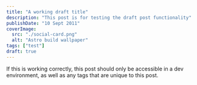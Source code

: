 ```yaml
---
title: "A working draft title"
description: "This post is for testing the draft post functionality"
publishDate: "10 Sept 2011"
coverImage:
  src: "./social-card.png"
  alt: "Astro build wallpaper"
tags: ["test"]
draft: true
---
```


If this is working correctly, this post should only be accessible in a dev environment, as well as any tags that are unique to this post.
